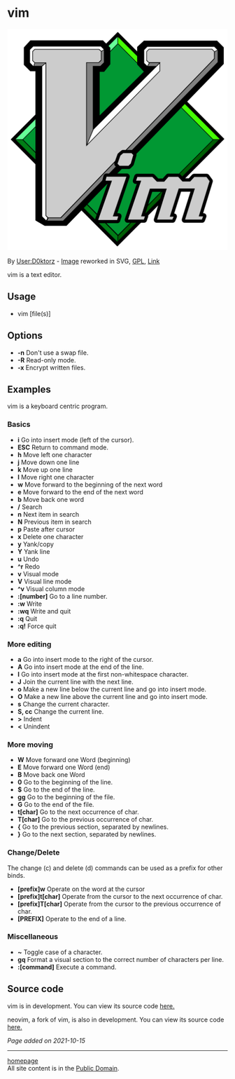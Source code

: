 # vim
![](../img/vim.png)

By [User:D0ktorz](https://commons.wikimedia.org/wiki/User:D0ktorz) - [Image](https://commons.wikimedia.org/wiki/File:Vimlogo.png) reworked in SVG, [GPL](http://www.gnu.org/licenses/gpl.html), [Link](https://commons.wikimedia.org/w/index.php?curid=1228427)

vim is a text editor.

## Usage
- vim [file(s)]

## Options
- **-n** Don't use a swap file.
- **-R** Read-only mode.
- **-x** Encrypt written files.

## Examples
vim is a keyboard centric program.

### Basics
- **i** Go into insert mode (left of the cursor).
- **ESC** Return to command mode.
- **h** Move left one character
- **j** Move down one line
- **k** Move up one line
- **l** Move right one character
- **w** Move forward to the beginning of the next word
- **e** Move forward to the end of the next word
- **b** Move back one word
- **/** Search
- **n** Next item in search
- **N** Previous item in search
- **p** Paste after cursor
- **x** Delete one character
- **y** Yank/copy
- **Y** Yank line
- **u** Undo
- **^r** Redo
- **v** Visual mode
- **V** Visual line mode
- **^v** Visual column mode
- **:[number]** Go to a line number.
- **:w** Write
- **:wq** Write and quit
- **:q** Quit
- **:q!** Force quit

### More editing
- **a** Go into insert mode to the right of the cursor.
- **A** Go into insert mode at the end of the line.
- **I** Go into insert mode at the first non-whitespace character.
- **J** Join the current line with the next line.
- **o** Make a new line below the current line and go into insert mode.
- **O** Make a new line above the current line and go into insert mode.
- **s** Change the current character.
- **S, cc** Change the current line.
- **>** Indent
- **<** Unindent

### More moving
- **W** Move forward one Word (beginning)
- **E** Move forward one Word (end)
- **B** Move back one Word
- **0** Go to the beginning of the line.
- **$** Go to the end of the line.
- **gg** Go to the beginning of the file.
- **G** Go to the end of the file.
- **t[char]** Go to the next occurrence of char.
- **T[char]** Go to the previous occurrence of char.
- **{** Go to the previous section, separated by newlines.
- **}** Go to the next section, separated by newlines.

### Change/Delete
The change (c) and delete (d) commands can be used as a prefix for other binds.
- **[prefix]w** Operate on the word at the cursor
- **[prefix]t[char]** Operate from the cursor to the next occurrence of char.
- **[prefix]T[char]** Operate from the cursor to the previous occurrence of char.
- **[PREFIX]** Operate to the end of a line.

### Miscellaneous
- **~** Toggle case of a character.
- **gq** Format a visual section to the correct number of characters per line.
- **:[command]** Execute a command.

## Source code
vim is in development. You can view its source code [here.](https://github.com/vim/vim)

neovim, a fork of vim, is also in development. You can view its source code [here.](https://github.com/neovim/neovim)

*Page added on 2021-10-15*

---

[homepage](../index.html)\
All site content is in the [Public Domain](http://unlicense.org/).
